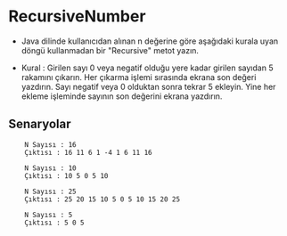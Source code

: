 # RecursiveNumber
* Java dilinde kullanıcıdan alınan n değerine göre aşağıdaki kurala uyan döngü kullanmadan bir "Recursive" metot yazın.

* Kural : Girilen sayı 0 veya negatif olduğu yere kadar girilen sayıdan 5 rakamını çıkarın. Her çıkarma işlemi sırasında ekrana son değeri yazdırın. Sayı negatif veya 0 olduktan sonra tekrar 5 ekleyin. Yine her ekleme işleminde sayının son değerini ekrana yazdırın.

## Senaryolar

``` 
    N Sayısı : 16
    Çıktısı : 16 11 6 1 -4 1 6 11 16 
```
``` 
    N Sayısı : 10
    Çıktısı : 10 5 0 5 10 
```
``` 
    N Sayısı : 25
    Çıktısı : 25 20 15 10 5 0 5 10 15 20 25 
```
``` 
    N Sayısı : 5
    Çıktısı : 5 0 5 
```
